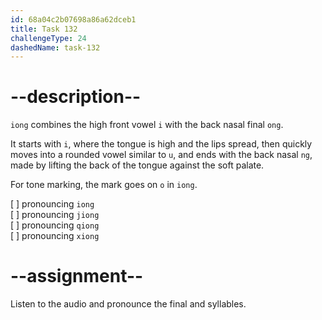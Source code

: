 ```yaml
---
id: 68a04c2b07698a86a62dceb1
title: Task 132
challengeType: 24
dashedName: task-132
---
```


<!--SPEAKING-->

<!-- (Audio) A: iong, jiong, qiong, xiong -->

# --description--

`iong` combines the high front vowel `i` with the back nasal final `ong`.  

It starts with `i`, where the tongue is high and the lips spread, then quickly moves into a rounded vowel similar to `u`, and ends with the back nasal `ng`, made by lifting the back of the tongue against the soft palate.  

For tone marking, the mark goes on `o` in `iong`.

[ ] pronouncing `iong`  
[ ] pronouncing `jiong`  
[ ] pronouncing `qiong`  
[ ] pronouncing `xiong`

# --assignment--

Listen to the audio and pronounce the final and syllables.
